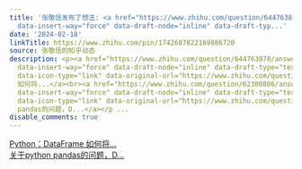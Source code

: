 ```yaml
---
title: '张敬信发布了想法: <a href="https://www.zhihu.com/question/644763878/answer/3400456007"
  data-insert-way="force" data-draft-node="inline" data-draft-typ...'
date: '2024-02-18'
linkTitle: https://www.zhihu.com/pin/1742687822169886720
source: 张敬信的知乎动态
description: <p><a href="https://www.zhihu.com/question/644763878/answer/3400456007"
  data-insert-way="force" data-draft-node="inline" data-draft-type="text-link" class="internal"
  data-icon-type="link" data-original-url="https://www.zhihu.com/question/644763878/answer/3400456007">Python：DataFrame
  如何将...</a><br><a href="https://www.zhihu.com/question/62300886/answer/3400473344"
  data-insert-way="force" data-draft-node="inline" data-draft-type="text-link" class="internal"
  data-icon-type="link" data-original-url="https://www.zhihu.com/question/62300886/answer/3400473344">关于python
  pandas的问题，D...</a></p ...
disable_comments: true
---
```

<p><a href="https://www.zhihu.com/question/644763878/answer/3400456007" data-insert-way="force" data-draft-node="inline" data-draft-type="text-link" class="internal" data-icon-type="link" data-original-url="https://www.zhihu.com/question/644763878/answer/3400456007">Python：DataFrame 如何将...</a><br><a href="https://www.zhihu.com/question/62300886/answer/3400473344" data-insert-way="force" data-draft-node="inline" data-draft-type="text-link" class="internal" data-icon-type="link" data-original-url="https://www.zhihu.com/question/62300886/answer/3400473344">关于python pandas的问题，D...</a></p ...